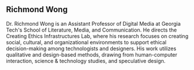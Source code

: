 ## Richmond Wong

Dr. Richmond Wong is an Assistant Professor of Digital Media at Georgia Tech's School of Literature, Media, and Communication. He directs the Creating Ethics Infrastructures Lab, where his research focuses on creating social, cultural, and organizational environments to support ethical decision-making among technologists and designers. His work utilizes qualitative and design-based methods, drawing from human-computer interaction, science \& technology studies, and speculative design.